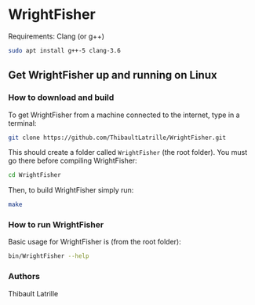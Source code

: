 # WrightFisher

Requirements: Clang (or g++)
```bash
sudo apt install g++-5 clang-3.6
```

## Get WrightFisher up and running on Linux

### How to download and build

To get WrightFisher from a machine connected to the internet, type in a terminal:
```bash
git clone https://github.com/ThibaultLatrille/WrightFisher.git
```

This should create a folder called `WrightFisher` (the root folder). You must go there before compiling WrightFisher:

```bash
cd WrightFisher
```

Then, to build WrightFisher simply run:

```bash
make
```

### How to run WrightFisher

Basic usage for WrightFisher is (from the root folder):

```bash
bin/WrightFisher --help
```


### Authors

Thibault Latrille 